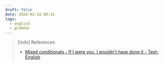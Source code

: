 ```yaml
---
draft: false
date: 2024-01-14 00:31
tags:
  - english
  - grammar
---
```







> [!info] References
> - [Mixed conditionals - If I were you, I wouldn't have done it - Test-English](https://test-english.com/grammar-points/b2/mixed-conditionals/)
